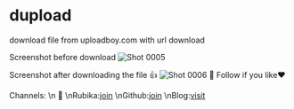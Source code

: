 # dupload
download file from uploadboy.com with url download

Screenshot before download
![Shot 0005](https://github.com/Sinoce68/dupload/assets/126144473/f40fa4ff-0d24-46ea-9955-ee49e181aa0c)

Screenshot after downloading the file
👍
![Shot 0006](https://github.com/Sinoce68/dupload/assets/126144473/f1eafd5d-9a13-4116-af15-e7bd215afb20)
💌
Follow if you like❤

Channels:
\n
  💯
  \nRubika:[join](https://l.rubika.ir/py_sinoce)
  \nGithub:[join](https://github.com/Sinoce68)
  \nBlog:[visit](https://hsc.blogsazan.com/)
